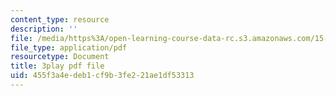 ```yaml
---
content_type: resource
description: ''
file: /media/https%3A/open-learning-course-data-rc.s3.amazonaws.com/15-071-the-analytics-edge-spring-2017/455f3a4edeb1cf9b3fe221ae1df53313_-mW-DYFyGqg.pdf
file_type: application/pdf
resourcetype: Document
title: 3play pdf file
uid: 455f3a4e-deb1-cf9b-3fe2-21ae1df53313
---
```

